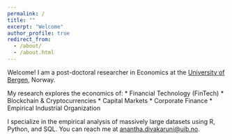 ```yaml
---
permalink: /
title: ""
excerpt: "Welcome"
author_profile: true
redirect_from:
  - /about/
  - /about.html
---
```


Welcome! I am a post-doctoral researcher in Economics at the [University of Bergen](https://www.uib.no/econ]
), Norway.

<p>
My research explores the economics of:
    *   Financial Technology (FinTech)  
    *   Blockchain & Cryptocurrencies  
    *   Capital Markets  
    *   Corporate Finance  
    *   Empirical Industrial Organization
</p>

I specialize in the empirical analysis of massively large datasets using R, Python, and SQL. You can reach me at [anantha.divakaruni@uib.no](anantha.divakarun@uib.no).
